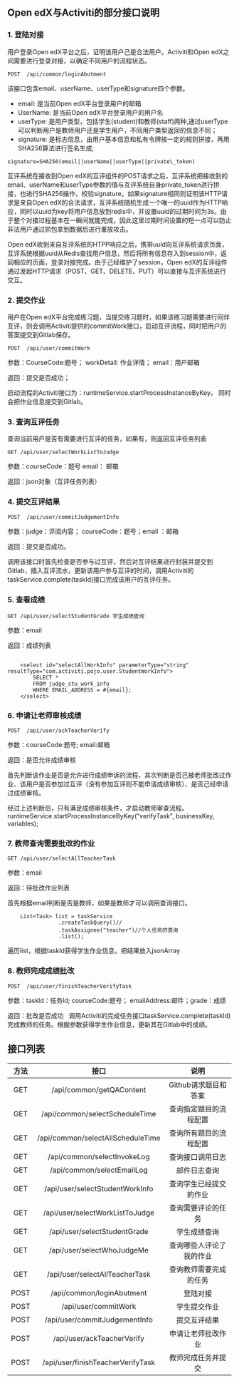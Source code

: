 
## Open edX与Activiti的部分接口说明

### 1. 登陆对接

用户登录Open edX平台之后，证明该用户己是合法用户。Activiti和Open edX之间需要进行登录对接，以确定不同用户的流程状态。
```
POST  /api/common/loginAbutment  
```
该接口包含email、userName、userType和signature四个参数。

+ email: 是当前Open edX平台登录用户的邮箱
+ UserName: 是当前Open edX平台登录用户的用户名
+ userType: 是用户类型，包括学生(student)和教师(staff)两种,通过userType可以判断用户是教师用户还是学生用户，不同用户类型返回的信息不同；
+ signature: 是标志信息，由用户基本信息和私有令牌按一定的规则拼接，再用SHA256算法进行签名生成; 

`signature=SHA256(email||userName||userType||private\_token)`

互评系统在接收到Open edX的互评组件的POST请求之后，互评系统把接收到的email、userName和userType参数的值与互评系统自身private\_token进行拼接，也进行SHA256操作，校验signature。如果signature相同则证明该HTTP请求是来自Open edX的合法请求，互评系统随机生成一个唯一的uuid作为HTTP响应，同时以uuid为key将用户信息放到redis中，并设置uuid的过期时间为3s。由于整个对接过程基本在一瞬间就能完成，因此这里过期时间设置的短一点可以防止非法用户通过抓包拿到数据后进行重放攻击。

Open edX收到来自互评系统的HTPP响应之后，携带uuid向互评系统请求页面，互评系统根据uuid从Redis查找用户信息，然后将所有信息存入到session中，返回相应的页面，登录对接完成。由于己经维护了session，Open edX的互评组件通过发起HTTP请求（POST、GET、DELETE、PUT）可以直接与互评系统进行交互。

### 2. 提交作业

用户在Open edX平台完成练习题，当提交练习题时，如果该练习题需要进行同伴互评，则会调用Activiti提供的commitWork接口，启动互评流程，同时把用户的答案提交到Gitlab保存。

```POST  /api/user/commitWork ```

参数：CourseCode:题号； workDetail: 作业详情； email：用户邮箱

返回：提交是否成功；

启动流程的Activiti接口为：runtimeService.startProcessInstanceByKey。 同时会把作业信息提交到Gitlab。

### 3. 查询互评任务

查询当前用户是否有需要进行互评的任务，如果有，则返回互评任务列表

```GET /api/user/selectWorkListToJudge ```

参数：courseCode：题号 email： 邮箱

返回：json对象（互评任务列表）

### 4. 提交互评结果

```POST  /api/user/commitJudgementInfo ```


参数：judge：评阅内容； courseCode：题号；email ：邮箱

返回：提交是否成功。

调用该接口时首先检查是否参与过互评，然后对互评结果进行封装并提交到Gitlab，插入互评流水，更新该用户参与互评的时间，调用Activiti的taskService.complete(taskId)接口完成该用户的互评任务。

### 5. 查看成绩

```GET /api/user/selectStudentGrade 学生成绩查询```

参数：email

返回：成绩列表

```

    <select id="selectAllWorkInfo" parameterType="string" resultType="com.activiti.pojo.user.StudentWorkInfo">
        SELECT *
        FROM judge_stu_work_info
        WHERE EMAIL_ADDRESS = #{email};
    </select>
```

### 6. 申请让老师审核成绩

```POST  /api/user/ackTeacherVerify ```

参数：courseCode:题号; email:邮箱

返回：是否允许成绩审核

首先判断该作业是否是允许进行成绩申诉的流程，其次判断是否己被老师批改过作业、该用户是否参加过互评（没有参加互评则不能申请成绩审核）、是否己经申请过成绩审核。

经过上述判断后，只有满足成绩审核条件，才启动教师审查流程。runtimeService.startProcessInstanceByKey("verifyTask", businessKey, variables);

### 7. 教师查询需要批改的作业

```GET /api/user/selectAllTeacherTask ```

参数：email

返回：待批改作业列表

首先根据email判断是否是教师，如果是教师才可以调用查询接口。

```
    List<Task> list = taskService
                .createTaskQuery()//
                .taskAssignee("teacher")//个人任务的查询
                .list();
```
遍历list，根据taskId获得学生作业信息，把结果放入jsonArray

### 8. 教师完成成绩批改

```POST  /api/user/finishTeacherVerifyTask ```

参数：taskId：任务Id; courseCode:题号； emailAddress:邮件；grade：成绩

返回：批改是否成功
   
调用Activiti的完成任务接口taskService.complete(taskId)完成教师的任务。根据参数获得学生作业信息，更新其在Gitlab中的成绩。

## 接口列表

|方法 |接口 |说明 |
| :-------------: |:-------------:| :-----:|
|GET |/api/common/getQAContent |Github请求题目和答案 |
|GET |/api/common/selectScheduleTime |查询指定题目的流程配置|
|GET |/api/common/selectAllScheduleTime  |查询所有题目的流程配置|
|GET |/api/common/selectInvokeLog  |查询接口调用日志|
|GET |/api/common/selectEmailLog |邮件日志查询|
|GET |/api/user/selectStudentWorkInfo  |查询学生已经提交的作业|
|GET |/api/user/selectWorkListToJudge  |查询需要评论的任务|
|GET |/api/user/selectStudentGrade |学生成绩查询|
|GET |/api/user/selectWhoJudgeMe |查询哪些人评论了我的作业|
|GET |/api/user/selectAllTeacherTask |查询教师需要完成的任务|
|POST | /api/common/loginAbutment  |登陆对接|
|POST | /api/user/commitWork |学生提交作业|
|POST | /api/user/commitJudgementInfo  |提交互评结果|
|POST | /api/user/ackTeacherVerify |申请让老师批改作业|
|POST | /api/user/finishTeacherVerifyTask  |教师完成任务并提交|

